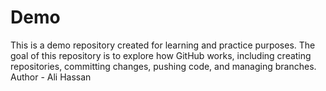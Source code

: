 # Demo
This is a demo repository created for learning and practice purposes. The goal of this repository is to explore how GitHub works, including creating repositories, committing changes, pushing code, and managing branches.
<br>
Author - Ali Hassan
